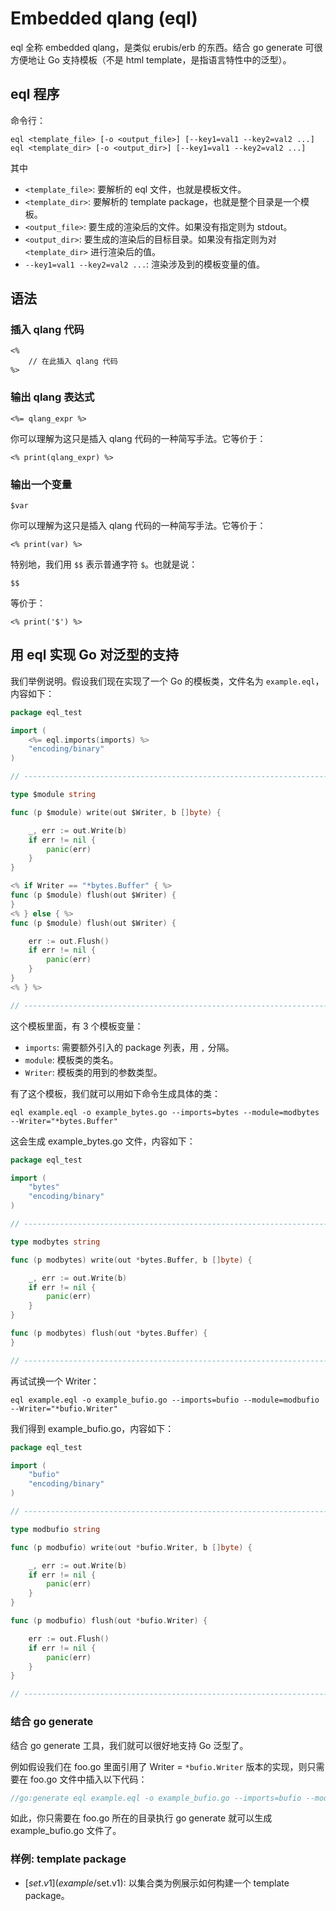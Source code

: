 Embedded qlang (eql)
========

eql 全称 embedded qlang，是类似 erubis/erb 的东西。结合 go generate 可很方便地让 Go 支持模板（不是 html template，是指语言特性中的泛型）。

## eql 程序

命令行：

```
eql <template_file> [-o <output_file>] [--key1=val1 --key2=val2 ...]
eql <template_dir> [-o <output_dir>] [--key1=val1 --key2=val2 ...]
```

其中

* `<template_file>`: 要解析的 eql 文件，也就是模板文件。
* `<template_dir>`: 要解析的 template package，也就是整个目录是一个模板。
* `<output_file>`: 要生成的渲染后的文件。如果没有指定则为 stdout。
* `<output_dir>`: 要生成的渲染后的目标目录。如果没有指定则为对 `<template_dir>` 进行渲染后的值。
* `--key1=val1 --key2=val2 ...`: 渲染涉及到的模板变量的值。

## 语法

### 插入 qlang 代码

```
<%
    // 在此插入 qlang 代码
%>
```

### 输出 qlang 表达式

```
<%= qlang_expr %>
```

你可以理解为这只是插入 qlang 代码的一种简写手法。它等价于：

```
<% print(qlang_expr) %>
```

### 输出一个变量

```
$var
```

你可以理解为这只是插入 qlang 代码的一种简写手法。它等价于：

```
<% print(var) %>
```

特别地，我们用 `$$` 表示普通字符 `$`。也就是说：

```
$$
```

等价于：

```
<% print('$') %>
```

## 用 eql 实现 Go 对泛型的支持

我们举例说明。假设我们现在实现了一个 Go 的模板类，文件名为 `example.eql`，内容如下：

```go
package eql_test

import (
	<%= eql.imports(imports) %>
	"encoding/binary"
)

// -----------------------------------------------------------------------------

type $module string

func (p $module) write(out $Writer, b []byte) {

	_, err := out.Write(b)
	if err != nil {
		panic(err)
	}
}

<% if Writer == "*bytes.Buffer" { %>
func (p $module) flush(out $Writer) {
}
<% } else { %>
func (p $module) flush(out $Writer) {

	err := out.Flush()
	if err != nil {
		panic(err)
	}
}
<% } %>

// -----------------------------------------------------------------------------
```

这个模板里面，有 3 个模板变量：

* `imports`: 需要额外引入的 package 列表，用 `,` 分隔。
* `module`: 模板类的类名。
* `Writer`: 模板类的用到的参数类型。

有了这个模板，我们就可以用如下命令生成具体的类：

```
eql example.eql -o example_bytes.go --imports=bytes --module=modbytes --Writer="*bytes.Buffer"
```

这会生成 example_bytes.go 文件，内容如下：

```go
package eql_test

import (
	"bytes"
	"encoding/binary"
)

// -----------------------------------------------------------------------------

type modbytes string

func (p modbytes) write(out *bytes.Buffer, b []byte) {

	_, err := out.Write(b)
	if err != nil {
		panic(err)
	}
}

func (p modbytes) flush(out *bytes.Buffer) {
}

// -----------------------------------------------------------------------------
```

再试试换一个 Writer：

```
eql example.eql -o example_bufio.go --imports=bufio --module=modbufio --Writer="*bufio.Writer"
```

我们得到 example_bufio.go，内容如下：

```go
package eql_test

import (
	"bufio"
	"encoding/binary"
)

// -----------------------------------------------------------------------------

type modbufio string

func (p modbufio) write(out *bufio.Writer, b []byte) {

	_, err := out.Write(b)
	if err != nil {
		panic(err)
	}
}

func (p modbufio) flush(out *bufio.Writer) {

	err := out.Flush()
	if err != nil {
		panic(err)
	}
}

// -----------------------------------------------------------------------------
```

### 结合 go generate

结合 go generate 工具，我们就可以很好地支持 Go 泛型了。

例如假设我们在 foo.go 里面引用了 Writer = `*bufio.Writer` 版本的实现，则只需要在 foo.go 文件中插入以下代码：

```go
//go:generate eql example.eql -o example_bufio.go --imports=bufio --module=module --Writer=*bufio.Writer
```

如此，你只需要在 foo.go 所在的目录执行 go generate 就可以生成 example_bufio.go 文件了。

### 样例: template package

* [$set.v1](example/$set.v1): 以集合类为例展示如何构建一个 template package。
